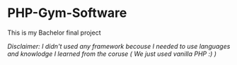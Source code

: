# PHP-Gym-Software

This is my Bachelor final project



*Disclaimer: I didn't used any framework becouse I needed to use languages and knowlodge I learned from the coruse ( We just used vanilla PHP :) )*
